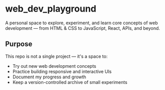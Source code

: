 # web_dev_playground
A personal space to explore, experiment, and learn core concepts of web development — from HTML &amp; CSS to JavaScript, React, APIs, and beyond.

##  Purpose

This repo is not a single project — it's a space to:

- Try out new web development concepts
- Practice building responsive and interactive UIs
- Document my progress and growth
- Keep a version-controlled archive of small experiments

